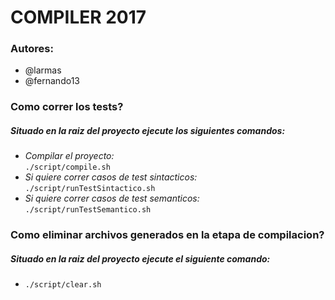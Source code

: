 # COMPILER 2017 #

### Autores: ###
- @larmas
- @fernando13

### Como correr los tests? ###

##### Situado en la raiz del proyecto ejecute los siguientes comandos: #####
* *Compilar el proyecto:*\
 `./script/compile.sh`
* *Si quiere correr casos de test sintacticos:*\
 `./script/runTestSintactico.sh`
* *Si quiere correr casos de test semanticos:*\
 `./script/runTestSemantico.sh`

### Como eliminar archivos generados en la etapa de compilacion? ###

##### Situado en la raiz del proyecto ejecute el siguiente comando: #####
* `./script/clear.sh`
